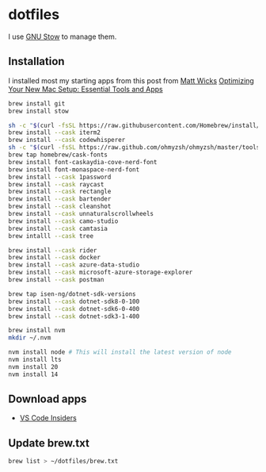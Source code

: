 # dotfiles

I use [GNU Stow](https://www.gnu.org/software/stow/) to manage them.

## Installation

I installed most my starting apps from this post from [Matt Wicks](https://www.linkedin.com/in/matt-wicks/) [Optimizing Your New Mac Setup: Essential Tools and Apps](https://wicksipedia.com/blog/setting-up-a-new-mac)

```sh
brew install git
brew install stow

sh -c "$(curl -fsSL https://raw.githubusercontent.com/Homebrew/install/HEAD/install.sh)"
brew install --cask iterm2
brew install --cask codewhisperer
sh -c "$(curl -fsSL https://raw.github.com/ohmyzsh/ohmyzsh/master/tools/install.sh)"
brew tap homebrew/cask-fonts
brew install font-caskaydia-cove-nerd-font
brew install font-monaspace-nerd-font
brew install --cask 1password
brew install --cask raycast
brew install --cask rectangle
brew install --cask bartender
brew install --cask cleanshot
brew install --cask unnaturalscrollwheels
brew install --cask camo-studio
brew install --cask camtasia
brew intalll --cask tree

brew install --cask rider
brew install --cask docker
brew install --cask azure-data-studio
brew install --cask microsoft-azure-storage-explorer
brew install --cask postman

brew tap isen-ng/dotnet-sdk-versions
brew install --cask dotnet-sdk8-0-100
brew install --cask dotnet-sdk6-0-400
brew install --cask dotnet-sdk3-1-400

brew install nvm
mkdir ~/.nvm

nvm install node # This will install the latest version of node
nvm install lts
nvm install 20
nvm install 14

```

## Download apps

- [VS Code Insiders](https://code.visualstudio.com/docs/?dv=osx&build=insiders)

## Update brew.txt

```bash
brew list > ~/dotfiles/brew.txt
```
